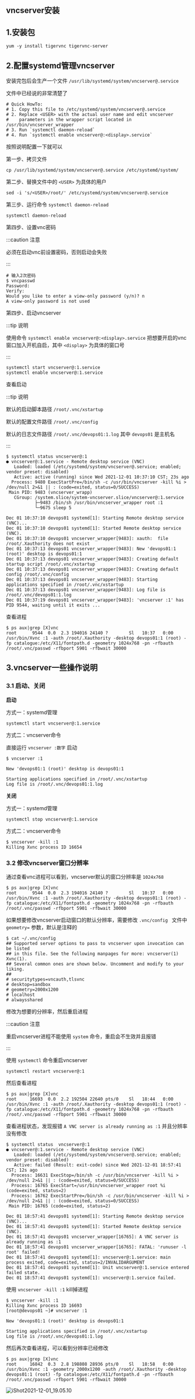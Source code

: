 ## vncserver安装

## 1.安装包

```shell
yum -y install tigervnc tigervnc-server
```



## 2.配置systemd管理vncserver

安装完包后会生产一个文件 `/usr/lib/systemd/system/vncserver@.service` 

文件中已经说的非常清楚了

```shell
# Quick HowTo:
# 1. Copy this file to /etc/systemd/system/vncserver@.service
# 2. Replace <USER> with the actual user name and edit vncserver
#    parameters in the wrapper script located in /usr/bin/vncserver_wrapper
# 3. Run `systemctl daemon-reload`
# 4. Run `systemctl enable vncserver@:<display>.service`
```



按照说明配置一下就可以

第一步、拷贝文件

```shell
cp /usr/lib/systemd/system/vncserver@.service /etc/systemd/system/
```



第二步、替换文件中的 `<USER>` 为具体的用户

```shell
sed -i 's/<USER>/root/' /etc/systemd/system/vncserver@.service
```



第三步、运行命令 `systemctl daemon-reload`

```shell
systemctl daemon-reload
```



第四步、设置vnc密码

:::caution 注意

必须在启动vnc前设置密码，否则启动会失败

:::

```shell
# 输入2次密码
$ vncpasswd 
Password:
Verify:
Would you like to enter a view-only password (y/n)? n
A view-only password is not used
```



第四步、启动vncserver

:::tip 说明

使用命令 `systemctl enable vncserver@:<display>.service` 把想要开启的vnc窗口加入开机自启，其中 `<display>` 为具体的窗口号

:::

```shell
systemctl start vncserver@:1.service
systemctl enable vncserver@:1.service
```



查看启动

:::tip 说明

默认的启动脚本路径 `/root/.vnc/xstartup`

默认的配置文件路径 `/root/.vnc/config`

默认的日志文件路径 `/root/.vnc/devops01:1.log` 其中 `devops01` 是主机名

:::

```shell
$ systemctl status vncserver@:1
● vncserver@:1.service - Remote desktop service (VNC)
   Loaded: loaded (/etc/systemd/system/vncserver@.service; enabled; vendor preset: disabled)
   Active: active (running) since Wed 2021-12-01 10:37:10 CST; 23s ago
  Process: 9480 ExecStartPre=/bin/sh -c /usr/bin/vncserver -kill %i > /dev/null 2>&1 || : (code=exited, status=0/SUCCESS)
 Main PID: 9483 (vncserver_wrapp)
   CGroup: /system.slice/system-vncserver.slice/vncserver@:1.service
           ├─9483 /bin/sh /usr/bin/vncserver_wrapper root :1
           └─9675 sleep 5

Dec 01 10:37:10 devops01 systemd[1]: Starting Remote desktop service (VNC)...
Dec 01 10:37:10 devops01 systemd[1]: Started Remote desktop service (VNC).
Dec 01 10:37:10 devops01 vncserver_wrapper[9483]: xauth:  file /root/.Xauthority does not exist
Dec 01 10:37:13 devops01 vncserver_wrapper[9483]: New 'devops01:1 (root)' desktop is devops01:1
Dec 01 10:37:13 devops01 vncserver_wrapper[9483]: Creating default startup script /root/.vnc/xstartup
Dec 01 10:37:13 devops01 vncserver_wrapper[9483]: Creating default config /root/.vnc/config
Dec 01 10:37:13 devops01 vncserver_wrapper[9483]: Starting applications specified in /root/.vnc/xstartup
Dec 01 10:37:13 devops01 vncserver_wrapper[9483]: Log file is /root/.vnc/devops01:1.log
Dec 01 10:37:19 devops01 vncserver_wrapper[9483]: 'vncserver :1' has PID 9544, waiting until it exits ...
```



查看进程

```shell
$ ps aux|grep [X]vnc
root      9544  0.0  2.3 194016 24140 ?        Sl   10:37   0:00 /usr/bin/Xvnc :1 -auth /root/.Xauthority -desktop devops01:1 (root) -fp catalogue:/etc/X11/fontpath.d -geometry 1024x768 -pn -rfbauth /root/.vnc/passwd -rfbport 5901 -rfbwait 30000
```



## 3.vncserver一些操作说明

### 3.1 启动、关闭

**启动**

方式一：systemd管理

```shell
systemctl start vncserver@:1.service
```



方式二：vncserver命令

直接运行 `vncserver :数字` 启动

```shell
$ vncserver :1

New 'devops01:1 (root)' desktop is devops01:1

Starting applications specified in /root/.vnc/xstartup
Log file is /root/.vnc/devops01:1.log
```



**关闭**

方式一：systemd管理

```shell
systemctl stop vncserver@:1.service
```



方式二：vncserver命令

```shell
$ vncserver -kill :1
Killing Xvnc process ID 16654
```



### 3.2 修改vncserver窗口分辨率

通过查看vnc进程可以看到，vncserver默认的窗口分辨率是 `1024x768`

```shell
$ ps aux|grep [X]vnc
root      9544  0.0  2.3 194016 24140 ?        Sl   10:37   0:00 /usr/bin/Xvnc :1 -auth /root/.Xauthority -desktop devops01:1 (root) -fp catalogue:/etc/X11/fontpath.d -geometry 1024x768 -pn -rfbauth /root/.vnc/passwd -rfbport 5901 -rfbwait 30000
```



如果想要修改vncserver启动窗口的默认分辨率，需要修改 `.vnc/config ` 文件中 `geometry=` 参数，默认是注释的

```shell
$ cat ~/.vnc/config 
## Supported server options to pass to vncserver upon invocation can be listed
## in this file. See the following manpages for more: vncserver(1) Xvnc(1).
## Several common ones are shown below. Uncomment and modify to your liking.
##
# securitytypes=vncauth,tlsvnc
# desktop=sandbox
# geometry=2000x1200
# localhost
# alwaysshared
```



修改为想要的分辨率，然后重启进程

:::caution 注意

重启vncserver进程不能使用 `system` 命令，重启会不生效并且报错

:::

使用 `systemctl` 命令重启vncserver

```shell
systemctl restart vncserver@:1
```



然后查看进程

```shell
$ ps aux|grep [X]vnc
root     16693  0.0  2.2 192504 22640 pts/0    Sl   18:44   0:00 /usr/bin/Xvnc :1 -auth /root/.Xauthority -desktop devops01:1 (root) -fp catalogue:/etc/X11/fontpath.d -geometry 1024x768 -pn -rfbauth /root/.vnc/passwd -rfbport 5901 -rfbwait 30000
```



查看进程状态，发现报错 `A VNC server is already running as :1` 并且分辨率没有修改

```shell
$ systemctl status  vncserver@:1
● vncserver@:1.service - Remote desktop service (VNC)
   Loaded: loaded (/etc/systemd/system/vncserver@.service; enabled; vendor preset: disabled)
   Active: failed (Result: exit-code) since Wed 2021-12-01 18:57:41 CST; 12s ago
  Process: 16631 ExecStop=/bin/sh -c /usr/bin/vncserver -kill %i > /dev/null 2>&1 || : (code=exited, status=0/SUCCESS)
  Process: 16765 ExecStart=/usr/bin/vncserver_wrapper root %i (code=exited, status=2)
  Process: 16762 ExecStartPre=/bin/sh -c /usr/bin/vncserver -kill %i > /dev/null 2>&1 || : (code=exited, status=0/SUCCESS)
 Main PID: 16765 (code=exited, status=2)

Dec 01 18:57:41 devops01 systemd[1]: Starting Remote desktop service (VNC)...
Dec 01 18:57:41 devops01 systemd[1]: Started Remote desktop service (VNC).
Dec 01 18:57:41 devops01 vncserver_wrapper[16765]: A VNC server is already running as :1
Dec 01 18:57:41 devops01 vncserver_wrapper[16765]: FATAL: 'runuser -l root' failed!
Dec 01 18:57:41 devops01 systemd[1]: vncserver@:1.service: main process exited, code=exited, status=2/INVALIDARGUMENT
Dec 01 18:57:41 devops01 systemd[1]: Unit vncserver@:1.service entered failed state.
Dec 01 18:57:41 devops01 systemd[1]: vncserver@:1.service failed.
```



使用 `vncserver -kill :1` kill掉进程

```shell
$ vncserver -kill :1
Killing Xvnc process ID 16693
[root@devops01 ~]# vncserver :1

New 'devops01:1 (root)' desktop is devops01:1

Starting applications specified in /root/.vnc/xstartup
Log file is /root/.vnc/devops01:1.log
```



然后再次查看进程，可以看到分辨率已经修改

```shell
$ ps aux|grep [X]vnc
root     16842  0.3  2.8 198808 28936 pts/0    Sl   18:58   0:00 /usr/bin/Xvnc :1 -geometry 2000x1200 -auth /root/.Xauthority -desktop devops01:1 (root) -fp catalogue:/etc/X11/fontpath.d -pn -rfbauth /root/.vnc/passwd -rfbport 5901 -rfbwait 30000
```



![iShot2021-12-01_19.05.10](https://github.com/pptfz/picgo-images/blob/master/img/iShot2021-12-01_19.05.10.png)
